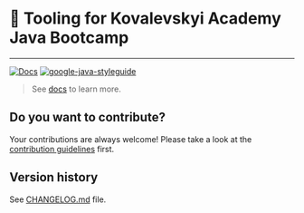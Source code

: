# 🧰 Tooling for Kovalevskyi Academy Java Bootcamp

---
[![Docs](https://github.com/straybro/KovalevskyiAcademyTooling/workflows/Deploy%20documentation/badge.svg)](https://straybro.github.io/KovalevskyiAcademyTooling/)
[![google-java-styleguide](https://img.shields.io/badge/style-guide-orange.svg)](https://google.github.io/styleguide/javaguide.html)

> See [docs](https://straybro.github.io/KovalevskyiAcademyTooling/) to learn more.

## Do you want to contribute?

Your contributions are always welcome! Please take a look at the [contribution guidelines](https://github.com/straybro/KovalevskyiAcademyTooling/blob/master/CONTRIBUTING.md) first.

## Version history

See [CHANGELOG.md](https://github.com/straybro/KovalevskyiAcademyTooling/blob/master/CHANGELOG.md) file.
